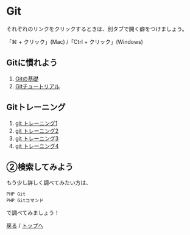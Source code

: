 # Git
それぞれのリンクをクリックするときは、別タブで開く癖をつけましょう。

「⌘ + クリック」(Mac) /「Ctrl + クリック」(Windows)

## Gitに慣れよう
1. [Gitの基礎](https://prog-8.com/lessons/git/study/1)
1. [Gitチュートリアル](https://www.delftstack.com/ja/tutorial/git/)

## Gitトレーニング
1. [git トレーニング1](/web_application/git/git_practice_file1.md)
1. [git トレーニング2](/web_application/git/git_practice_file2.md)
1. [git トレーニング3](/web_application/git/git_practice_file3.md)
1. [git トレーニング4](/web_application/git/git_practice_file4.md)

## ②検索してみよう
もう少し詳しく調べてみたい方は、
```
PHP Git
PHP Gitコマンド
```
で調べてみましょう！

[戻る](/web_application/index.md) /
[トップへ](/README.md)